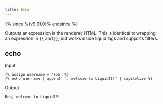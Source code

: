```yaml
---
title: Echo
---
```


{% since %}v9.31.0{% endsince %}

Outputs an expression in the rendered HTML. This is identical to wrapping an expression in `{{` and `}}`, but works inside liquid tags and supports filters.

## echo

Input
```liquid
{% assign username = 'Bob' %}
{% echo username | append: ", welcome to LiquidJS!" | capitalize %}
```

Output
```text
Bob, welcome to LiquidJS!
```
